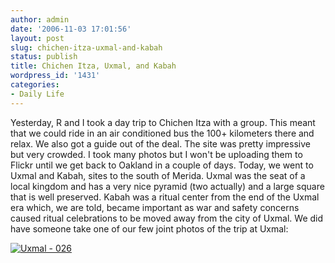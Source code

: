 ```yaml
---
author: admin
date: '2006-11-03 17:01:56'
layout: post
slug: chichen-itza-uxmal-and-kabah
status: publish
title: Chichen Itza, Uxmal, and Kabah
wordpress_id: '1431'
categories:
- Daily Life
---
```


Yesterday, R and I took a day trip to Chichen Itza with a group. This
meant that we could ride in an air conditioned bus the 100+ kilometers
there and relax. We also got a guide out of the deal. The site was
pretty impressive but very crowded. I took many photos but I won't be
uploading them to Flickr until we get back to Oakland in a couple of
days. Today, we went to Uxmal and Kabah, sites to the south of Merida.
Uxmal was the seat of a local kingdom and has a very nice pyramid (two
actually) and a large square that is well preserved. Kabah was a ritual
center from the end of the Uxmal era which, we are told, became
important as war and safety concerns caused ritual celebrations to be
moved away from the city of Uxmal. We did have someone take one of our
few joint photos of the trip at Uxmal:

[![Uxmal -
026](http://static.flickr.com/121/288059243_0d209987a0.jpg)](http://www.flickr.com/photos/albill/288059243/ "Photo Sharing")

